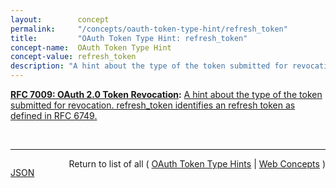 ```yaml
---
layout:        concept
permalink:     "/concepts/oauth-token-type-hint/refresh_token"
title:         "OAuth Token Type Hint: refresh_token"
concept-name:  OAuth Token Type Hint
concept-value: refresh_token
description: "A hint about the type of the token submitted for revocation. refresh_token identifies an refresh token as defined in RFC 6749."
---
```


**[RFC 7009: OAuth 2.0 Token Revocation](/specs/IETF/RFC/7009 "This document proposes an additional endpoint for OAuth authorization servers, which allows clients to notify the authorization server that a previously obtained refresh or access token is no longer needed. This allows the authorization server to clean up security credentials. A revocation request will invalidate the actual token and, if applicable, other tokens based on the same authorization grant."):** [A hint about the type of the token submitted for revocation. refresh_token identifies an refresh token as defined in RFC 6749.](http://tools.ietf.org/html/rfc7009#section-2.1 "Read documentation for OAuth Token Type Hint &#34;refresh_token&#34;")

<br/>
<hr/>

<p style="float : left"><a href="./refresh_token.json" title="JSON representing this particular Web Concept value">JSON</a></p>
<p style="text-align: right">Return to list of all ( <a href="../oauth-token-type-hints">OAuth Token Type Hints</a> | <a href="../">Web Concepts</a> )</p>
